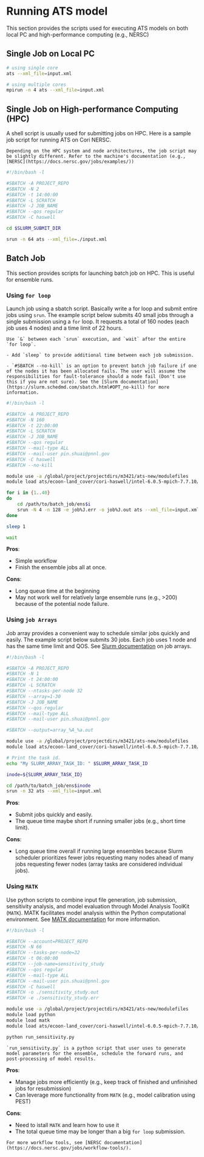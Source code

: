 # Running ATS model

This section provides the scripts used for executing ATS models on both local PC and high-performance computing (e.g., NERSC)

## Single Job on Local PC

```bash
# using single core
ats --xml_file=input.xml

# using multiple cores
mpirun -n 4 ats --xml_file=input.xml
```

## Single Job on High-performance Computing (HPC)
A shell script is usually used for submitting jobs on HPC. Here is a sample job script for running ATS on Cori NERSC.

```{note}
Depending on the HPC system and node architectures, the job script may be slightly different. Refer to the machine's documentation (e.g., [NERSC](https://docs.nersc.gov/jobs/examples/))
```

```bash
#!/bin/bash -l

#SBATCH -A PROJECT_REPO
#SBATCH -N 2
#SBATCH -t 14:00:00
#SBATCH -L SCRATCH
#SBATCH -J JOB_NAME
#SBATCH --qos regular
#SBATCH -C haswell

cd $SLURM_SUBMIT_DIR

srun -n 64 ats --xml_file=./input.xml
```

## Batch Job

This section provides scripts for launching batch job on HPC. This is useful for ensemble runs.

### Using `for loop`

Launch job using a sbatch script. Basically write a for loop and submit entire jobs using `srun`. The example script below submits 40 small jobs through a single submission using a `for` loop. It requests a total of 160 nodes (each job uses 4 nodes) and a time limit of 22 hours.

```{admonition} Important
Use `&` between each `srun` execution, and `wait` after the entire `for loop`. 
```

```{note}
- Add `sleep` to provide additional time between each job submission. 

- `#SBATCH --no-kill` is an option to prevent batch job failure if one of the nodes it has been allocated fails. The user will assume the responsibilities for fault-tolerance should a node fail (Don't use this if you are not sure). See the [Slurm documentation](https://slurm.schedmd.com/sbatch.html#OPT_no-kill) for more information.

```

```bash
#!/bin/bash -l

#SBATCH -A PROJECT_REPO
#SBATCH -N 160
#SBATCH -t 22:00:00
#SBATCH -L SCRATCH
#SBATCH -J JOB_NAME
#SBATCH --qos regular
#SBATCH --mail-type ALL
#SBATCH --mail-user pin.shuai@pnnl.gov
#SBATCH -C haswell
#SBATCH --no-kill

module use -a /global/project/projectdirs/m3421/ats-new/modulefiles
module load ats/ecoon-land_cover/cori-haswell/intel-6.0.5-mpich-7.7.10/opt

for i in {1..40}
do
    cd /path/to/batch_job/ens$i
    srun -N 4 -n 128 -e job%J.err -o job%J.out ats --xml_file=input.xml sleep 5 &
done

sleep 1

wait
```

**Pros**:
- Simple workflow
- Finish the ensemble jobs all at once.

**Cons**:
- Long queue time at the beginning
- May not work well for relatively large ensemble runs (e.g., >200) because of the potential node failure.

### Using `job Arrays`

Job array provides a convenient way to schedule similar jobs quickly and easily. The example script below submits 30 jobs. Each job uses 1 node and has the same time limit and QOS. See [Slurm documentation](https://slurm.schedmd.com/job_array.html) on job arrays.

```bash
#!/bin/bash -l

#SBATCH -A PROJECT_REPO
#SBATCH -N 1
#SBATCH -t 24:00:00
#SBATCH -L SCRATCH
#SBATCH --ntasks-per-node 32
#SBATCH --array=1-30
#SBATCH -J JOB_NAME
#SBATCH --qos regular
#SBATCH --mail-type ALL
#SBATCH --mail-user pin.shuai@pnnl.gov

#SBATCH --output=array_%A_%a.out

module use -a /global/project/projectdirs/m3421/ats-new/modulefiles
module load ats/ecoon-land_cover/cori-haswell/intel-6.0.5-mpich-7.7.10/opt

# Print the task id.
echo "My SLURM_ARRAY_TASK_ID: " $SLURM_ARRAY_TASK_ID

inode=${SLURM_ARRAY_TASK_ID}

cd /path/to/batch_job/ens$inode
srun -n 32 ats --xml_file=input.xml
```

**Pros**:
- Submit jobs quickly and easily.
- The queue time maybe short if running smaller jobs (e.g., short time limit).

**Cons**:
- Long queue time overall if running large ensembles because Slurm scheduler prioritizes fewer jobs requesting many nodes ahead of many jobs requesting fewer nodes (array tasks are considered individual jobs).

### Using `MATK`

Use python scripts to combine input file generation, job submission, sensitivity analysis, and model evaluation through Model Analysis ToolKit (`MATK`). MATK facilitates model analysis within the Python computational environment. See [MATK documentation](http://dharp.github.io/matk/) for more information.

```bash
#!/bin/bash -l

#SBATCH --account=PROJECT_REPO
#SBATCH -N 66
#SBATCH --tasks-per-node=32
#SBATCH -t 06:00:00
#SBATCH --job-name=sensitivity_study
#SBATCH --qos regular
#SBATCH --mail-type ALL
#SBATCH --mail-user pin.shuai@pnnl.gov
#SBATCH -C haswell
#SBATCH -o ./sensitivity_study.out
#SBATCH -e ./sensitivity_study.err

module use -a /global/project/projectdirs/m3421/ats-new/modulefiles
module load python
module load matk
module load ats/ecoon-land_cover/cori-haswell/intel-6.0.5-mpich-7.7.10/opt

python run_sensitivity.py

```

```{note}
`run_sensitivity.py` is a python script that user uses to generate model parameters for the ensemble, schedule the forward runs, and post-processing of model results.
```

**Pros**:
- Manage jobs more efficiently (e.g., keep track of finished and unfinished jobs for resubmission)
- Can leverage more functionality from `MATK` (e.g., model calibration using PEST)

**Cons**:
- Need to istall `MATK` and learn how to use it
- The total queue time may be longer than a big `for loop` submission.



```{note}
For more workflow tools, see [NERSC documentation](https://docs.nersc.gov/jobs/workflow-tools/).
```